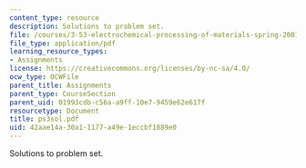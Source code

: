 ```yaml
---
content_type: resource
description: Solutions to problem set.
file: /courses/3-53-electrochemical-processing-of-materials-spring-2001/42aae14a30a11177a49e1eccbf1889e0_ps3sol.pdf
file_type: application/pdf
learning_resource_types:
- Assignments
license: https://creativecommons.org/licenses/by-nc-sa/4.0/
ocw_type: OCWFile
parent_title: Assignments
parent_type: CourseSection
parent_uid: 01993cdb-c56a-a9ff-10e7-9459e62e617f
resourcetype: Document
title: ps3sol.pdf
uid: 42aae14a-30a1-1177-a49e-1eccbf1889e0
---
```

Solutions to problem set.